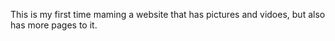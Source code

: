 This is my first time maming a website that has pictures and vidoes, but also has more pages to it.
